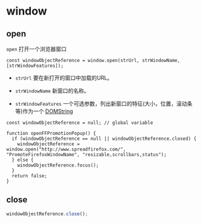 # window

## open

`open` 打开一个浏览器窗口

```
const windowObjectReference = window.open(strUrl, strWindowName, [strWindowFeatures]);
```

- `strUrl` 要在新打开的窗口中加载的URL。

- `strWindowName` 新窗口的名称。

- `strWindowFeatures` 一个可选参数，列出新窗口的特征(大小，位置，滚动条等)作为一个 [DOMString](https://developer.mozilla.org/zh-CN/docs/Web/API/Window/open#Position%20and%20size%20features)


```
const windowObjectReference = null; // global variable

function openFFPromotionPopup() {
  if (windowObjectReference == null || windowObjectReference.closed) {
    windowObjectReference = window.open("http://www.spreadfirefox.com/", "PromoteFirefoxWindowName", "resizable,scrollbars,status");
  } else {
    windowObjectReference.focus();
  }
  return false;
}
```

## close

```js
windowObjectReference.close();
```
